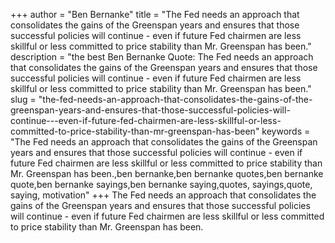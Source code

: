 +++
author = "Ben Bernanke"
title = "The Fed needs an approach that consolidates the gains of the Greenspan years and ensures that those successful policies will continue - even if future Fed chairmen are less skillful or less committed to price stability than Mr. Greenspan has been."
description = "the best Ben Bernanke Quote: The Fed needs an approach that consolidates the gains of the Greenspan years and ensures that those successful policies will continue - even if future Fed chairmen are less skillful or less committed to price stability than Mr. Greenspan has been."
slug = "the-fed-needs-an-approach-that-consolidates-the-gains-of-the-greenspan-years-and-ensures-that-those-successful-policies-will-continue---even-if-future-fed-chairmen-are-less-skillful-or-less-committed-to-price-stability-than-mr-greenspan-has-been"
keywords = "The Fed needs an approach that consolidates the gains of the Greenspan years and ensures that those successful policies will continue - even if future Fed chairmen are less skillful or less committed to price stability than Mr. Greenspan has been.,ben bernanke,ben bernanke quotes,ben bernanke quote,ben bernanke sayings,ben bernanke saying,quotes, sayings,quote, saying, motivation"
+++
The Fed needs an approach that consolidates the gains of the Greenspan years and ensures that those successful policies will continue - even if future Fed chairmen are less skillful or less committed to price stability than Mr. Greenspan has been.
